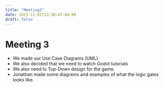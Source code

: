 ```yaml
---
title: "Meeting3"
date: 2023-11-01T13:38:47-04:00
draft: false
---
```


# Meeting 3

 * We made our Use Case Diagrams (UML)
 * We also decided that we need to watch Godot tutorials
 * We also need to Top-Down design for the game.
 * Jonathan made some diagrams and examples of what the logic gates looks like.